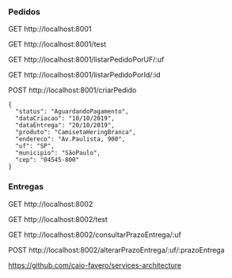 

### Pedidos

GET http://localhost:8001

GET http://localhost:8001/test

GET http://localhost:8001/listarPedidoPorUF/:uf

GET http://localhost:8001/listarPedidoPorId/:id

POST http://localhost:8001/criarPedido
```
{
  "status": "AguardandoPagamento",
  "dataCriacao": "10/10/2019",
  "dataEntrega": "20/10/2019",
  "produto": "CamisetaHeringBranca",
  "endereco": "Av.Paulista, 900",
  "uf": "SP",
  "municipio": "SãoPaulo",
  "cep": "04545-800"
}
```


### Entregas

GET http://localhost:8002

GET http://localhost:8002/test

GET http://localhost:8002/consultarPrazoEntrega/:uf

POST http://localhost:8002/alterarPrazoEntrega/:uf/:prazoEntrega


https://github.com/caio-favero/services-architecture
